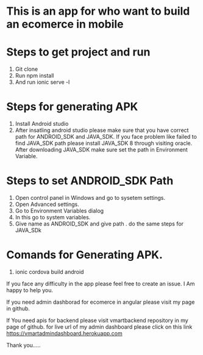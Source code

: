 # This is an app for who want to build an ecomerce in mobile 
# Steps to get project and run
1. Git clone
2. Run npm install
3. And run ionic serve -l
# Steps for generating APK
1. Install Android studio 
2. After insatling android studio please make sure that you have correct path for ANDROID_SDK and JAVA_SDK.
If you face problem like failed to find JAVA_SDK path please install JAVA_SDK 8 through visiting oracle.
After downloading JAVA_SDK make sure set the path in Environment Variable.
# Steps to set ANDROID_SDK Path
1. Open control panel in Windows and go to sysetem settings.
2. Open Advanced settings.
3. Go to Environment Variables dialog
4. In this go to system variables.
5. Give name as ANDROID_SDK and give path <You can get the path by opening the android studio>.
  do the same steps for JAVA_SDk
# Comands for Generating APK.
1. ionic cordova build android


If you face any difficulty in the app please feel free to create an issue. I Am happy to help you.

If you need admin dashborad for ecomerce in angular please visit my page in github.

If You need apis for backend please visit vmartbackend repository in my page of github.
for live url of my admin dashboard please click on this link https://vmartadmindashboard.herokuapp.com


Thank you.....
